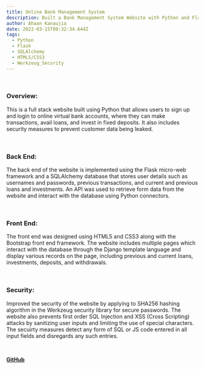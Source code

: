```yaml
---
title: Online Bank Management System
description: Built a Bank Management System Website with Python and Flask
author: Ahaan Kanaujia
date: 2022-03-15T00:32:34.644Z
tags:
  - Python
  - Flask
  - SQLAlchemy
  - HTML5/CSS3
  - Werkzeug_Security
---
```

<br>

### Overview:

This is a full stack website built using Python that allows users to sign up and login to online virtual bank accounts, where they can make transactions, avail loans, and invest in fixed deposits. It also includes security measures to prevent customer data being leaked. 

<br>

### Back End:

The back end of the website is implemented using the Flask micro-web framework and a SQLAlchemy database that stores user details such as usernames and passwords, previous transactions, and current and previous loans and investments. An API was used to retrieve form data from the website and interact with the database using Python connectors. 

<br>

### Front End:

The front end was designed using HTML5 and CSS3 along with the Bootstrap front end framework. The website includes multiple pages which interact with the database through the Django template language and display various records on the page, including previous and current loans, investments, deposits, and withdrawals.

<br>

### Security:

Improved the security of the website by applying to SHA256 hashing algorithm in the Werkzeug security library for secure passwords. The website also prevents first order SQL Injection and XSS (Cross Scripting) attacks by sanitizing user inputs and limiting the use of special characters. The secuirty measures detect any form of SQL or JS code entered in all input fields and disregards any such entries.

<br>

[<strong><u>GitHub](https://github.com/AhaanKanaujia/Online-Banking-Management-System)
